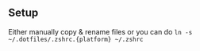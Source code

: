 ## Setup
Either manually copy & rename files or you can do `ln -s ~/.dotfiles/.zshrc.{platform} ~/.zshrc`

